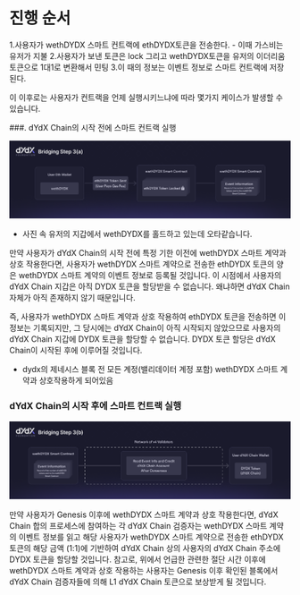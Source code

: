 # 진행 순서

1.사용자가 wethDYDX 스마트 컨트랙에 ethDYDX토큰을 전송한다. - 이때 가스비는 유저가 지불 2.사용자가 보낸 토큰은 lock 그리고 wethDYDX토큰을 유저의 이더리움 토큰으로 1대1로 변환해서 민팅 3.이 때의 정보는 이벤트 정보로 스마트 컨트랙에 저장된다.

이 이후로는 사용자가 컨트랙을 언제 실행시키느냐에 따라 몇가지 케이스가 발생할 수 있습니다.

###. dYdX Chain의 시작 전에 스마트 컨트랙 실행

![dydx 브릿징](/images/dydx-bridging-a.png)

- 사진 속 유저의 지갑에서 wethDYDX를 홀드하고 있는데 오타같습니다.

만약 사용자가 dYdX Chain의 시작 전에 특정 기한 이전에 wethDYDX 스마트 계약과 상호 작용한다면,
사용자가 wethDYDX 스마트 계약으로 전송한 ethDYDX 토큰의 양은 wethDYDX 스마트 계약의 이벤트 정보로 등록될 것입니다. 이 시점에서 사용자의 dYdX Chain 지갑은 아직 DYDX 토큰을 할당받을 수 없습니다. 왜냐하면 dYdX Chain 자체가 아직 존재하지 않기 때문입니다.

즉, 사용자가 wethDYDX 스마트 계약과 상호 작용하여 ethDYDX 토큰을 전송하면 이 정보는 기록되지만, 그 당시에는 dYdX Chain이 아직 시작되지 않았으므로 사용자의 dYdX Chain 지갑에 DYDX 토큰을 할당할 수 없습니다. DYDX 토큰 할당은 dYdX Chain이 시작된 후에 이루어질 것입니다.

- dydx의 제네시스 블록 전 모든 계정(밸리데이터 계정 포함) wethDYDX 스마트 계약과 상호작용하게 되어있음

### dYdX Chain의 시작 후에 스마트 컨트랙 실행

![dydx 브릿징](/images/dydx-bridging-b.png)

만약 사용자가 Genesis 이후에 wethDYDX 스마트 계약과 상호 작용한다면, dYdX Chain 합의 프로세스에 참여하는 각 dYdX Chain 검증자는
wethDYDX 스마트 계약의 이벤트 정보를 읽고 해당 사용자가 wethDYDX 스마트 계약으로 전송한 ethDYDX 토큰의 해당 금액 (1:1)에 기반하여 dYdX Chain 상의 사용자의 dYdX Chain 주소에 DYDX 토큰을 할당할 것입니다. 참고로, 위에서 언급한 관련한 절단 시간 이후에 wethDYDX 스마트 계약과 상호 작용하는 사용자는 Genesis 이후 확인된 블록에서 dYdX Chain 검증자들에 의해 L1 dYdX Chain 토큰으로 보상받게 될 것입니다.
